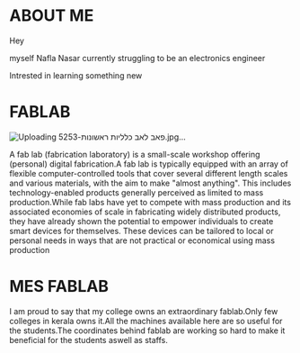 # ABOUT ME

Hey 

myself Nafla Nasar currently struggling to be an electronics engineer

Intrested in learning something new
         
# FABLAB  

![Uploading פאב לאב כלליות ראשונות-5253.jpg…]()

A fab lab (fabrication laboratory) is a small-scale workshop offering (personal) digital fabrication.A fab lab is typically equipped
with an array of flexible computer-controlled tools that cover several different length scales and various materials, with the aim to
make "almost anything". This includes technology-enabled products generally perceived as limited to mass production.While fab labs have
yet to compete with mass production and its associated economies of scale in fabricating widely distributed products, they have already
shown the potential to empower individuals to create smart devices for themselves. These devices can be tailored to local or personal
needs in ways that are not practical or economical using mass production
        
       
# MES FABLAB
               
I am proud to say that my college owns an extraordinary fablab.Only few colleges in kerala owns it.All the machines available here are so useful for the students.The coordinates behind fablab are working so hard to make it beneficial for the students aswell as staffs.
